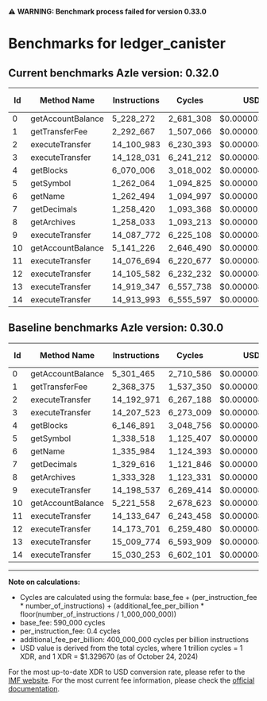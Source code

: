 ⚠️ **WARNING: Benchmark process failed for version 0.33.0**

# Benchmarks for ledger_canister

## Current benchmarks Azle version: 0.32.0

| Id  | Method Name       | Instructions | Cycles    | USD           | USD/Million Calls | Change                              |
| --- | ----------------- | ------------ | --------- | ------------- | ----------------- | ----------------------------------- |
| 0   | getAccountBalance | 5_228_272    | 2_681_308 | $0.0000035653 | $3.56             | <font color="green">-73_193</font>  |
| 1   | getTransferFee    | 2_292_667    | 1_507_066 | $0.0000020039 | $2.00             | <font color="green">-75_708</font>  |
| 2   | executeTransfer   | 14_100_983   | 6_230_393 | $0.0000082844 | $8.28             | <font color="green">-91_988</font>  |
| 3   | executeTransfer   | 14_128_031   | 6_241_212 | $0.0000082988 | $8.29             | <font color="green">-79_492</font>  |
| 4   | getBlocks         | 6_070_006    | 3_018_002 | $0.0000040129 | $4.01             | <font color="green">-76_885</font>  |
| 5   | getSymbol         | 1_262_064    | 1_094_825 | $0.0000014558 | $1.45             | <font color="green">-76_454</font>  |
| 6   | getName           | 1_262_494    | 1_094_997 | $0.0000014560 | $1.45             | <font color="green">-73_490</font>  |
| 7   | getDecimals       | 1_258_420    | 1_093_368 | $0.0000014538 | $1.45             | <font color="green">-71_196</font>  |
| 8   | getArchives       | 1_258_033    | 1_093_213 | $0.0000014536 | $1.45             | <font color="green">-75_295</font>  |
| 9   | executeTransfer   | 14_087_772   | 6_225_108 | $0.0000082773 | $8.27             | <font color="green">-110_765</font> |
| 10  | getAccountBalance | 5_141_226    | 2_646_490 | $0.0000035190 | $3.51             | <font color="green">-80_332</font>  |
| 11  | executeTransfer   | 14_076_694   | 6_220_677 | $0.0000082714 | $8.27             | <font color="green">-56_953</font>  |
| 12  | executeTransfer   | 14_105_582   | 6_232_232 | $0.0000082868 | $8.28             | <font color="green">-68_119</font>  |
| 13  | executeTransfer   | 14_919_347   | 6_557_738 | $0.0000087196 | $8.71             | <font color="green">-90_427</font>  |
| 14  | executeTransfer   | 14_913_993   | 6_555_597 | $0.0000087168 | $8.71             | <font color="green">-116_260</font> |

## Baseline benchmarks Azle version: 0.30.0

| Id  | Method Name       | Instructions | Cycles    | USD           | USD/Million Calls |
| --- | ----------------- | ------------ | --------- | ------------- | ----------------- |
| 0   | getAccountBalance | 5_301_465    | 2_710_586 | $0.0000036042 | $3.60             |
| 1   | getTransferFee    | 2_368_375    | 1_537_350 | $0.0000020442 | $2.04             |
| 2   | executeTransfer   | 14_192_971   | 6_267_188 | $0.0000083333 | $8.33             |
| 3   | executeTransfer   | 14_207_523   | 6_273_009 | $0.0000083410 | $8.34             |
| 4   | getBlocks         | 6_146_891    | 3_048_756 | $0.0000040538 | $4.05             |
| 5   | getSymbol         | 1_338_518    | 1_125_407 | $0.0000014964 | $1.49             |
| 6   | getName           | 1_335_984    | 1_124_393 | $0.0000014951 | $1.49             |
| 7   | getDecimals       | 1_329_616    | 1_121_846 | $0.0000014917 | $1.49             |
| 8   | getArchives       | 1_333_328    | 1_123_331 | $0.0000014937 | $1.49             |
| 9   | executeTransfer   | 14_198_537   | 6_269_414 | $0.0000083363 | $8.33             |
| 10  | getAccountBalance | 5_221_558    | 2_678_623 | $0.0000035617 | $3.56             |
| 11  | executeTransfer   | 14_133_647   | 6_243_458 | $0.0000083017 | $8.30             |
| 12  | executeTransfer   | 14_173_701   | 6_259_480 | $0.0000083230 | $8.32             |
| 13  | executeTransfer   | 15_009_774   | 6_593_909 | $0.0000087677 | $8.76             |
| 14  | executeTransfer   | 15_030_253   | 6_602_101 | $0.0000087786 | $8.77             |

---

**Note on calculations:**

- Cycles are calculated using the formula: base_fee + (per_instruction_fee \* number_of_instructions) + (additional_fee_per_billion \* floor(number_of_instructions / 1_000_000_000))
- base_fee: 590_000 cycles
- per_instruction_fee: 0.4 cycles
- additional_fee_per_billion: 400_000_000 cycles per billion instructions
- USD value is derived from the total cycles, where 1 trillion cycles = 1 XDR, and 1 XDR = $1.329670 (as of October 24, 2024)

For the most up-to-date XDR to USD conversion rate, please refer to the [IMF website](https://www.imf.org/external/np/fin/data/rms_sdrv.aspx).
For the most current fee information, please check the [official documentation](https://internetcomputer.org/docs/current/developer-docs/gas-cost#execution).
